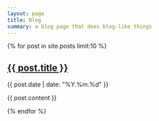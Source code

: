 ```yaml
---
layout: page
title: Blog
summary: a blog page that does blog-like things
---
```


{% for post in site.posts limit:10 %}

<h2><a href="{{ post.url }}">{{ post.title }}</a></h2>   
<p class="post-metadata">{{ post.date | date: "%Y.%m.%d" }}</p>

{{ post.content }}

{% endfor %}

<!-- To see all posts, see the [archive](archive.html). -->